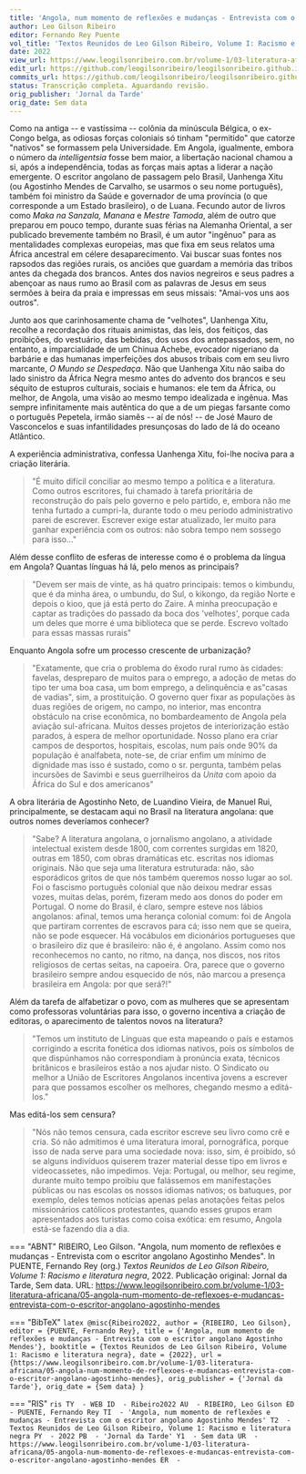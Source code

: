 ```yaml
---
title: 'Angola, num momento de reflexões e mudanças - Entrevista com o escritor angolano Agostinho Mendes'
author: Leo Gilson Ribeiro
editor: Fernando Rey Puente
vol_title: 'Textos Reunidos de Leo Gilson Ribeiro, Volume I: Racismo e literatura negra'
date: 2022
view_url: https://www.leogilsonribeiro.com.br/volume-1/03-literatura-africana/05-angola-num-momento-de-reflexoes-e-mudancas-entrevista-com-o-escritor-angolano-agostinho-mendes
edit_url: https://github.com/leogilsonribeiro/leogilsonribeiro.github.io/edit/main/docs/markdown/volume-1/03-literatura-africana/05-angola-num-momento-de-reflexoes-e-mudancas-entrevista-com-o-escritor-angolano-agostinho-mendes.md
commits_url: https://github.com/leogilsonribeiro/leogilsonribeiro.github.io/commits/main/docs/markdown/volume-1/03-literatura-africana/05-angola-num-momento-de-reflexoes-e-mudancas-entrevista-com-o-escritor-angolano-agostinho-mendes.md
status: Transcrição completa. Aguardando revisão.
orig_publisher: 'Jornal da Tarde'
orig_date: Sem data
---
```


Como na antiga -- e vastíssima -- colônia da minúscula Bélgica, o ex-Congo belga, as odiosas forças coloniais só tinham "permitido" que catorze "nativos" se formassem pela Universidade. Em Angola, igualmente, embora o número da *intelligentsia* fosse bem maior, a libertação nacional chamou a si, após a independência, todas as forças mais aptas a liderar a nação emergente. O escritor angolano de passagem pelo Brasil, Uanhenga Xitu (ou Agostinho Mendes de Carvalho, se usarmos o seu nome português), também foi ministro da Saúde e governador de uma província (o que corresponde a um Estado brasileiro), o de Luana. Fecundo autor de livros como *Maka na Sanzala, Manana* e *Mestre Tamoda*, além de outro que preparou em pouco tempo, durante suas férias na Alemanha Oriental, a ser publicado brevemente também no Brasil, é um autor "ingênuo" para as mentalidades complexas europeias, mas que fixa em seus relatos uma África ancestral em célere desaparecimento. Vai buscar suas fontes nos rapsodos das regiões rurais, os anciões que guardam a memória das tribos antes da chegada dos brancos. Antes dos navios negreiros e seus padres a abençoar as naus rumo ao Brasil com as palavras de Jesus em seus sermões à beira da praia e impressas em seus missais: "Amai-vos uns aos outros".

Junto aos que carinhosamente chama de "velhotes", Uanhenga Xitu, recolhe a recordação dos rituais animistas, das leis, dos feitiços, das proibições, do vestuário, das bebidas, dos usos dos antepassados, sem, no entanto, a imparcialidade de um Chinua Achebe, evocador nigeriano da barbárie e das humanas imperfeições dos abusos tribais com em seu livro marcante, *O Mundo se Despedaça*. Não que Uanhenga Xitu não saiba do lado sinistro da África Negra mesmo antes do advento dos brancos e seu séquito de estupros culturais, sociais e humanos: ele tem da África, ou melhor, de Angola, uma visão ao mesmo tempo idealizada e ingênua. Mas sempre infinitamente mais autêntica do que a de um piegas farsante como o português Pepetela, irmão siamês -- aí de nós! -- de José Mauro de Vasconcelos e suas infantilidades presunçosas do lado de lá do oceano Atlântico.

A experiência administrativa, confessa Uanhenga Xitu, foi-lhe nociva para a criação literária.

> "É muito difícil conciliar ao mesmo tempo a política e a literatura. Como outros escritores, fui chamado à tarefa prioritária de reconstrução do país pelo governo e pelo partido, e, embora não me tenha furtado a cumpri-la, durante todo o meu período administrativo parei de escrever. Escrever exige estar atualizado, ler muito para ganhar experiência com os outros: não sobra tempo nem sossego para isso\..."

Além desse conflito de esferas de interesse como é o problema da língua em Angola? Quantas línguas há lá, pelo menos as principais?

> "Devem ser mais de vinte, as há quatro principais: temos o kimbundu, que é da minha área, o umbundu, do Sul, o kikongo, da região Norte e depois o kioo, que já está perto do Zaire. A minha preocupação e captar as tradições do passado da boca dos 'velhotes', porque cada um deles que morre é uma biblioteca que se perde. Escrevo voltado para essas massas rurais"

Enquanto Angola sofre um processo crescente de urbanização?

> "Exatamente, que cria o problema do êxodo rural rumo às cidades: favelas, despreparo de muitos para o emprego, a adoção de metas do tipo ter uma boa casa, um bom emprego, a delinquência e as"casas de vadias", sim, a prostituição. O governo quer fixar as populações às duas regiões de origem, no campo, no interior, mas encontra obstáculo na crise econômica, no bombardeamento de Angola pela aviação sul-africana. Muitos desses projetos de interiorização estão parados, à espera de melhor oportunidade. Nosso plano era criar campos de desportos, hospitais, escolas, num país onde 90% da população é analfabeta, note-se, de criar enfim um mínimo de dignidade mas isso é sustado, como o sr. pergunta, também pelas incursões de Savimbi e seus guerrilheiros da *Unita* com apoio da África do Sul e dos americanos"

A obra literária de Agostinho Neto, de Luandino Vieira, de Manuel Rui, principalmente, se destacam aqui no Brasil na literatura angolana: que outros nomes deveríamos conhecer?

> "Sabe? A literatura angolana, o jornalismo angolano, a atividade intelectual existem desde 1800, com correntes surgidas em 1820, outras em 1850, com obras dramáticas etc. escritas nos idiomas originais. Não que seja uma literatura estruturada: não, são esporádicos gritos de que nós também queremos nosso lugar ao sol. Foi o fascismo português colonial que não deixou medrar essas vozes, muitas delas, porém, fizeram medo aos donos do poder em Portugal. O nome do Brasil, é claro, sempre esteve nos lábios angolanos: afinal, temos uma herança colonial comum: foi de Angola que partiram correntes de escravos para cá; isso nem que se queira, não se pode esquecer. Há vocábulos em dicionários portugueses que o brasileiro diz que é brasileiro: não é, é angolano. Assim como nos reconhecemos no canto, no ritmo, na dança, nos discos, nos ritos religiosos de certas seitas, na capoeira. Ora, parece que o governo brasileiro sempre andou esquecido de nós, não marcou a presença brasileira em Angola: por que será?!"

Além da tarefa de alfabetizar o povo, com as mulheres que se apresentam como professoras voluntárias para isso, o governo incentiva a criação de editoras, o aparecimento de talentos novos na literatura?

> "Temos um instituto de Línguas que esta mapeando o país e estamos corrigindo a escrita fonética dos idiomas nativos, pois os símbolos de que dispúnhamos não correspondiam à pronúncia exata, técnicos britânicos e brasileiros estão a nos ajudar nisto. O Sindicato ou melhor a União de Escritores Angolanos incentiva jovens a escrever para que possamos escolher os melhores, chegando mesmo a editá-los."

Mas editá-los sem censura?

> "Nós não temos censura, cada escritor escreve seu livro como crê e cria. Só não admitimos é uma literatura imoral, pornográfica, porque isso de nada serve para uma sociedade nova: isso, sim, é proibido, só se alguns indivíduos quiserem trazer material desse tipo em livros e videocassetes, não impedimos. Veja: Portugal, ou melhor, seu regime, durante muito tempo proibiu que falássemos em manifestações públicas ou nas escolas os nossos idiomas nativos; os batuques, por exemplo, deles temos notícias apenas pelas anotações feitas pelos missionários católicos protestantes, quando esses grupos eram apresentados aos turistas como coisa exótica: em resumo, Angola está-se fazendo dia a dia.


=== "ABNT"
    RIBEIRO, Leo Gilson. "Angola, num momento de reflexões e mudanças - Entrevista com o escritor angolano Agostinho Mendes". In PUENTE, Fernando Rey (org.) <em>Textos Reunidos de Leo Gilson Ribeiro, Volume 1: Racismo e literatura negra</em>, 2022. Publicação original: Jornal da Tarde, Sem data. URL: <a href="stable_url">https://www.leogilsonribeiro.com.br/volume-1/03-literatura-africana/05-angola-num-momento-de-reflexoes-e-mudancas-entrevista-com-o-escritor-angolano-agostinho-mendes</a>

=== "BibTeX"
    ```latex
    @misc{Ribeiro2022,
    author = {RIBEIRO, Leo Gilson},
    editor = {PUENTE, Fernando Rey},
    title = {'Angola, num momento de reflexões e mudanças - Entrevista com o escritor angolano Agostinho Mendes'},
    booktitle = {Textos Reunidos de Leo Gilson Ribeiro, Volume 1: Racismo e literatura negra},
    date = {2022},
    url = {https://www.leogilsonribeiro.com.br/volume-1/03-literatura-africana/05-angola-num-momento-de-reflexoes-e-mudancas-entrevista-com-o-escritor-angolano-agostinho-mendes},
    orig_publisher = {'Jornal da Tarde'},
    orig_date = {Sem data}
    }
    ```

=== "RIS"
    ```ris
    TY  - WEB
    ID  - Ribeiro2022
    AU  - RIBEIRO, Leo Gilson
    ED  - PUENTE, Fernando Rey
    TI  - 'Angola, num momento de reflexões e mudanças - Entrevista com o escritor angolano Agostinho Mendes'
    T2  - Textos Reunidos de Leo Gilson Ribeiro, Volume 1: Racismo e literatura negra
    PY  - 2022
    PB  - 'Jornal da Tarde'
    Y1  - Sem data
    UR  - https://www.leogilsonribeiro.com.br/volume-1/03-literatura-africana/05-angola-num-momento-de-reflexoes-e-mudancas-entrevista-com-o-escritor-angolano-agostinho-mendes
    ER  - 
    ```

